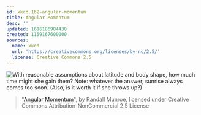 ```yaml
---
id: xkcd.162-angular-momentum
title: Angular Momentum
desc: ''
updated: 1616186984430
created: 1159167600000
sources:
  name: xkcd
  url: 'https://creativecommons.org/licenses/by-nc/2.5/'
  license: Creative Commons 2.5
---
```

![With reasonable assumptions about latitude and body shape, how much time might she gain them?  Note: whatever the answer, sunrise always comes too soon. (Also, is it worth it if she throws up?)](https://imgs.xkcd.com/comics/angular_momentum.jpg)
> "[Angular Momentum](https://xkcd.com/162/)", by Randall Munroe, licensed under Creative Commons Attribution-NonCommercial 2.5 License
